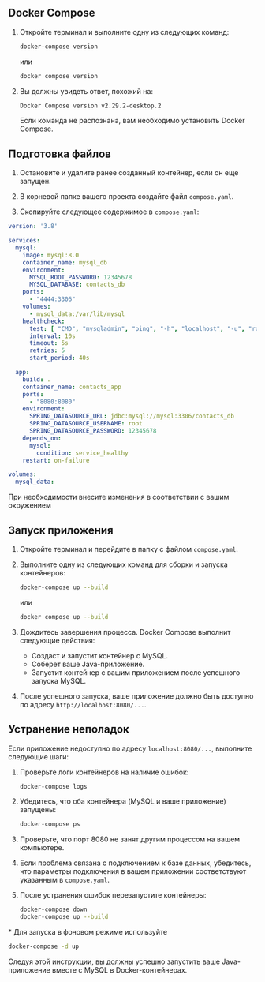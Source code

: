 ## Docker Compose

1. Откройте терминал и выполните одну из следующих команд:

   ```bash
   docker-compose version
   ```
   или
   ```bash
   docker compose version
   ```

2. Вы должны увидеть ответ, похожий на:
   ```bash
   Docker Compose version v2.29.2-desktop.2
   ```

   Если команда не распознана, вам необходимо установить Docker Compose.

## Подготовка файлов

1. Остановите и удалите ранее созданный контейнер, если он еще запущен.

2. В корневой папке вашего проекта создайте файл `compose.yaml`.

3. Скопируйте следующее содержимое в `compose.yaml`:

```yaml
version: '3.8'

services:
  mysql:
    image: mysql:8.0
    container_name: mysql_db
    environment:
      MYSQL_ROOT_PASSWORD: 12345678
      MYSQL_DATABASE: contacts_db
    ports:
      - "4444:3306"
    volumes:
      - mysql_data:/var/lib/mysql
    healthcheck:
      test: [ "CMD", "mysqladmin", "ping", "-h", "localhost", "-u", "root", "-p12345678" ]
      interval: 10s
      timeout: 5s
      retries: 5
      start_period: 40s

  app:
    build: .
    container_name: contacts_app
    ports:
      - "8080:8080"
    environment:
      SPRING_DATASOURCE_URL: jdbc:mysql://mysql:3306/contacts_db
      SPRING_DATASOURCE_USERNAME: root
      SPRING_DATASOURCE_PASSWORD: 12345678
    depends_on:
      mysql:
        condition: service_healthy
    restart: on-failure

volumes:
  mysql_data:
```

При необходимости внесите изменения в соответствии с вашим окружением

## Запуск приложения

1. Откройте терминал и перейдите в папку с файлом `compose.yaml`.

2. Выполните одну из следующих команд для сборки и запуска контейнеров:

   ```bash
   docker-compose up --build
   ```
   или
   ```bash
   docker compose up --build
   ```

3. Дождитесь завершения процесса. Docker Compose выполнит следующие действия:
   - Создаст и запустит контейнер с MySQL.
   - Соберет ваше Java-приложение.
   - Запустит контейнер с вашим приложением после успешного запуска MySQL.

4. После успешного запуска, ваше приложение должно быть доступно по адресу `http://localhost:8080/...`.

## Устранение неполадок

Если приложение недоступно по адресу `localhost:8080/...`, выполните следующие шаги:

1. Проверьте логи контейнеров на наличие ошибок:
   ```bash
   docker-compose logs
   ```

2. Убедитесь, что оба контейнера (MySQL и ваше приложение) запущены:
   ```bash
   docker-compose ps
   ```

3. Проверьте, что порт 8080 не занят другим процессом на вашем компьютере.

4. Если проблема связана с подключением к базе данных, убедитесь, что параметры подключения в вашем приложении соответствуют указанным в `compose.yaml`.

5. После устранения ошибок перезапустите контейнеры:
   ```bash
   docker-compose down
   docker-compose up --build
   ```

\* Для запуска в фоновом режиме используйте 
   
   ```bash
   docker-compose -d up
   ```

Следуя этой инструкции, вы должны успешно запустить ваше Java-приложение вместе с MySQL в Docker-контейнерах.
